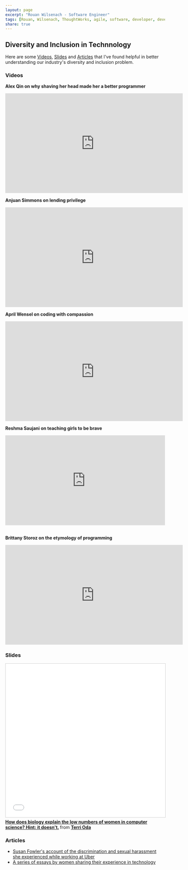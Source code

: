 ```yaml
---
layout: page
excerpt: "Rouan Wilsenach - Software Engineer"
tags: [Rouan, Wilsenach, ThoughtWorks, agile, software, developer, development, continuous, delivery, diversity, technology]
share: true
---
```

<h2>Diversity and Inclusion in Technnology</h2>

Here are some [Videos](#videos), [Slides](#slides) and [Articles](#articles) that I've found helpful in better understanding our industry's diversity and inclusion problem.

### <a name="videos"></a> Videos

__Alex Qin on why shaving her head made her a better programmer__ 
<iframe width="560" height="315" src="https://www.youtube.com/embed/jJFuAce9mZU" frameborder="0" allow="accelerometer; autoplay; encrypted-media; gyroscope; picture-in-picture" allowfullscreen></iframe>
<br />

__Anjuan Simmons on lending privilege__ 
<iframe width="560" height="315" src="https://www.youtube.com/embed/8Nvg-MMtN_A" frameborder="0" allow="accelerometer; autoplay; encrypted-media; gyroscope; picture-in-picture" allowfullscreen></iframe>
<br />

__April Wensel on coding with compassion__
<iframe width="560" height="315" src="https://www.youtube.com/embed/JFSJYa3f0TM" frameborder="0" allow="accelerometer; autoplay; encrypted-media; gyroscope; picture-in-picture" allowfullscreen></iframe>
<br />

__Reshma Saujani on teaching girls to be brave__
<div style="max-width:854px"><div style="position:relative;height:0;padding-bottom:56.25%"><iframe src="https://embed.ted.com/talks/reshma_saujani_teach_girls_bravery_not_perfection" width="854" height="480" style="position:absolute;left:0;top:0;width:100%;height:100%" frameborder="0" scrolling="no" allowfullscreen></iframe></div></div>
<br />

__Brittany Storoz on the etymology of programming__  
<iframe width="560" height="315" src="https://www.youtube.com/embed/2KTK2qD4-gs" frameborder="0" allow="accelerometer; autoplay; encrypted-media; gyroscope; picture-in-picture" allowfullscreen></iframe>
<br />

### <a name="slides"></a> Slides

<iframe src="//www.slideshare.net/slideshow/embed_code/key/3LAlcESJTBxIBg" width="595" height="485" frameborder="0" marginwidth="0" marginheight="0" scrolling="no" style="border:1px solid #CCC; border-width:1px; margin-bottom:5px; max-width: 100%;" allowfullscreen> </iframe> <div style="margin-bottom:5px"> <strong> <a href="//www.slideshare.net/terriko/how-does-biology-explain-the-low-numbers-of-women-in-cs-hint-it-doesnt" title="How does biology explain the low numbers of women in computer science? Hint: it doesn&#x27;t." target="_blank">How does biology explain the low numbers of women in computer science? Hint: it doesn&#x27;t.</a> </strong> from <strong><a href="https://www.slideshare.net/terriko" target="_blank">Terri Oda</a></strong> </div>

### <a name="articles"></a> Articles

- [Susan Fowler's account of the discrimination and sexual harassment she experienced while working at Uber](https://www.susanjfowler.com/blog/2017/2/19/reflecting-on-one-very-strange-year-at-uber)
- [A series of essays by women sharing their experience in technology](https://www.seattletimes.com/education-lab/yes-women-can-and-do-want-to-code-uw-professors-and-alumnae-say/)


